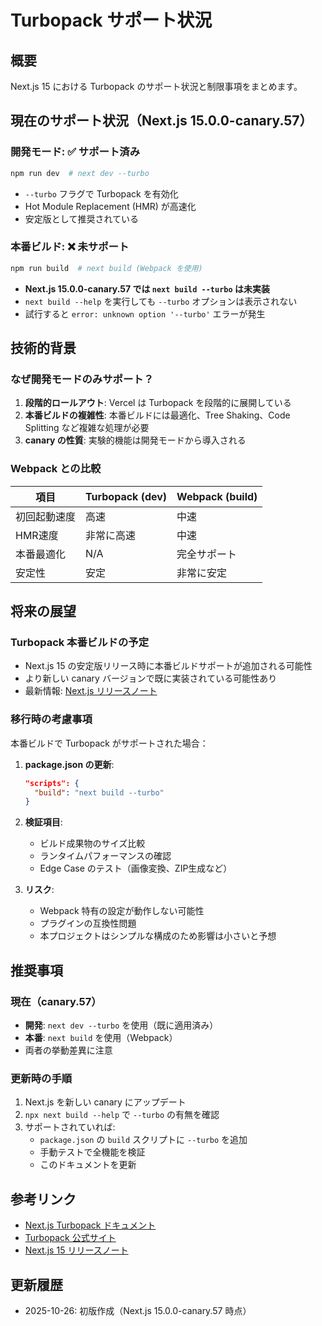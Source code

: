 # Turbopack サポート状況

## 概要

Next.js 15 における Turbopack のサポート状況と制限事項をまとめます。

## 現在のサポート状況（Next.js 15.0.0-canary.57）

### 開発モード: ✅ サポート済み

```bash
npm run dev  # next dev --turbo
```

- `--turbo` フラグで Turbopack を有効化
- Hot Module Replacement (HMR) が高速化
- 安定版として推奨されている

### 本番ビルド: ❌ 未サポート

```bash
npm run build  # next build (Webpack を使用)
```

- **Next.js 15.0.0-canary.57 では `next build --turbo` は未実装**
- `next build --help` を実行しても `--turbo` オプションは表示されない
- 試行すると `error: unknown option '--turbo'` エラーが発生

## 技術的背景

### なぜ開発モードのみサポート？

1. **段階的ロールアウト**: Vercel は Turbopack を段階的に展開している
2. **本番ビルドの複雑性**: 本番ビルドには最適化、Tree Shaking、Code Splitting など複雑な処理が必要
3. **canary の性質**: 実験的機能は開発モードから導入される

### Webpack との比較

| 項目 | Turbopack (dev) | Webpack (build) |
|------|----------------|-----------------|
| 初回起動速度 | 高速 | 中速 |
| HMR速度 | 非常に高速 | 中速 |
| 本番最適化 | N/A | 完全サポート |
| 安定性 | 安定 | 非常に安定 |

## 将来の展望

### Turbopack 本番ビルドの予定

- Next.js 15 の安定版リリース時に本番ビルドサポートが追加される可能性
- より新しい canary バージョンで既に実装されている可能性あり
- 最新情報: [Next.js リリースノート](https://github.com/vercel/next.js/releases)

### 移行時の考慮事項

本番ビルドで Turbopack がサポートされた場合：

1. **package.json の更新**:
   ```json
   "scripts": {
     "build": "next build --turbo"
   }
   ```

2. **検証項目**:
   - ビルド成果物のサイズ比較
   - ランタイムパフォーマンスの確認
   - Edge Case のテスト（画像変換、ZIP生成など）

3. **リスク**:
   - Webpack 特有の設定が動作しない可能性
   - プラグインの互換性問題
   - 本プロジェクトはシンプルな構成のため影響は小さいと予想

## 推奨事項

### 現在（canary.57）

- **開発**: `next dev --turbo` を使用（既に適用済み）
- **本番**: `next build` を使用（Webpack）
- 両者の挙動差異に注意

### 更新時の手順

1. Next.js を新しい canary にアップデート
2. `npx next build --help` で `--turbo` の有無を確認
3. サポートされていれば:
   - `package.json` の `build` スクリプトに `--turbo` を追加
   - 手動テストで全機能を検証
   - このドキュメントを更新

## 参考リンク

- [Next.js Turbopack ドキュメント](https://nextjs.org/docs/app/api-reference/turbopack)
- [Turbopack 公式サイト](https://turbo.build/pack)
- [Next.js 15 リリースノート](https://github.com/vercel/next.js/releases?q=15.0.0)

## 更新履歴

- 2025-10-26: 初版作成（Next.js 15.0.0-canary.57 時点）
